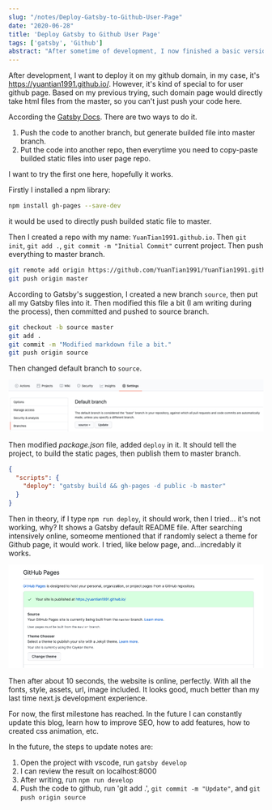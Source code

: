 ```yaml
---
slug: "/notes/Deploy-Gatsby-to-Github-User-Page"
date: "2020-06-28"
title: 'Deploy Gatsby to Github User Page'
tags: ['gatsby', 'Github']
abstract: "After sometime of development, I now finished a basic version of note. So then I want to deploy it on my github, I like the idea that using XXXX.github.io for domain name, which looks even better than using a bought domain. So I need to find out how to do it"
---
```


After development, I want to deploy it on my github domain, in my case, it's https://yuantian1991.github.io/. However, it's kind of special to for user github page. Based on my previous trying, such domain page would directly take html files from the master, so you can't just push your code here.

According the [Gatsby Docs](https://www.gatsbyjs.org/docs/how-gatsby-works-with-github-pages/). There are two ways to do it.
 1. Push the code to another branch, but generate builded file into master branch.
 2. Put the code into another repo, then everytime you need to copy-paste builded static files into user page repo.

 I want to try the first one here, hopefully it works.

Firstly I installed a npm library:
```bash
npm install gh-pages --save-dev
```

it would be used to directly push builded static file to master.


Then I created a repo with my name: `YuanTian1991.github.io`. Then `git init`, `git add .`, `git commit -m "Initial Commit"` current project. Then push everything to master branch.

```bash
git remote add origin https://github.com/YuanTian1991/YuanTian1991.github.io.git
git push origin master
```

According to Gatsby's suggestion, I created a new branch `source`, then put all my Gatsby files into it. Then modified this file a bit (I am writing during the process), then committed and pushed to source branch.

```bash
git checkout -b source master
git add .
git commit -m "Modified markdown file a bit."
git push origin source
```

Then changed default branch to `source`.

![Github change Default Branch](./fig1.png)

Then modified *package.json* file, added `deploy` in it. It should tell the project, to build the static pages, then publish them to master branch.
```json
{
  "scripts": {
    "deploy": "gatsby build && gh-pages -d public -b master"
  }
}
```

Then in theory, if I type `npm run deploy`, it should work, then I tried... it's not working, why? It shows a Gatsby default README file. After searching intensively online, someome mentioned that if randomly select a theme for Github page, it would work. I tried, like below page, and...incredably it works.

![Change Github Theme](./fig2.png)

Then after about 10 seconds, the website is online, perfectly. With all the fonts, style, assets, url, image included. It looks good, much better than my last time next.js development experience.

For now, the first milestone has reached. In the future I can constantly update this blog, learn how to improve SEO, how to add features, how to created css animation, etc.

In the future, the steps to update notes are:
1. Open the project with vscode, run `gatsby develop`
2. I can review the result on localhost:8000
3. After writing, run `npm run develop`
4. Push the code to github, run 'git add .', `git commit -m "Update"`, and `git push origin source`

